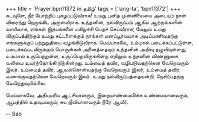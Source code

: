 +++
title = 'Prayer bpn11372 in தமிழ்'
tags = ['lang-ta', 'bpn11372']
+++
கடவுளே, நீர் போற்றிப் புகழப்படுவீராக! உமது  புனித முன்னிலையை அடையும் நாள் விரைந்து நெருங்கிட அருள்வீராக. உந்தனின், நல்விருப்பம் ஆகிய ஆற்றல்களின் வாயிலாக, எங்கள் இதயங்களை மகிழ்ச்சி பெறச் செய்வீராக; மேலும் உமது விருப்பத்திற்கும் உமது  கட்டளைக்கும் நாங்கள் மனப்பூர்வமாக அடிப்பணிவதற்கு எங்களுக்குப் பற்றுறுதியை வழங்கிடுவீராக. மெய்யாகவே, உம்மால் படைக்கப்பட்டுள்ள, படைக்கப்படவிருக்கும் பொருள்கள் அனைத்தையும்  உந்தனின் அறிவு  தழுவியுள்ளது; உம்மால் உருபெற்றுள்ள, உருப்பெறவிருக்கின்ற எதிலும் உந்தனின்  விண்ணுலக வலிமை உயர்ந்தோங்கி நிற்கின்றது. உம்மைத் தவிர, வழிபடுவதற்கென வேறெவரும் இலர்.  உம்மைத் தவிர, ஆவல்கொள்வதற்கு வேறெவரும் இலர், உம்மைத்  தவிர, வணங்குவதற்கென வேறெவரும் இலர். உமது நல்விருப்பத்தையன்றி, நேசிப்பதற்கு  வேறெதுவுமில்லை.

மெய்யாகவே, அதியுயரிய ஆட்சியாளரும், இறையாண்மைமிக்க உண்மையானவரும், ஆபத்தில் உதவுபவரும், சுய ஜீவியானவரும் நீரே  ஆவீர்.

-- Báb
